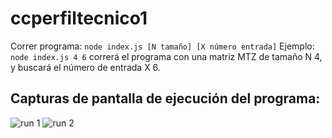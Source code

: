 # ccperfiltecnico1
Correr programa: `node index.js [N tamaño] [X número entrada]`
Ejemplo: `node index.js 4 6` correrá el programa con una matriz MTZ de tamaño N 4, y buscará el número de entrada X 6.

## Capturas de pantalla de ejecución del programa:
![run 1](./run1.jpg?raw=true "Programa corriendo 1")
![run 2](./run2.jpg?raw=true "Programa corriendo 2")